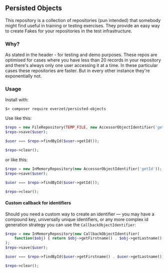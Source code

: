 ## Persisted Objects

This repository is a collection of repositories (pun intended) that somebody might find useful
in training or testing exercises. They provide an easy way to create Fakes for your repositories
in the test infrastructure.

### Why?

As stated in the header - for testing and demo purposes. These repos are optimised for cases where
you have less than 20 records in your repository and there's always only one user accessing it at
a time. In these particular cases these repositories are faster. But in every other instance
they're exponentially not.

### Usage

Install with:

```
$> composer require everzet/persisted-objects
```

Use like this:

```php
$repo = new FileRepository(TEMP_FILE, new AccessorObjectIdentifier('getId'));
$repo->save($user);

$user === $repo->findById($user->getId());

$repo->clear();
```

or like this:

```php
$repo = new InMemoryRepository(new AccessorObjectIdentifier('getId'));
$repo->save($user);

$user === $repo->findById($user->getId());

$repo->clear();
```


#### Custom callback for identifiers

Should you need a custom way to create an identifier — you may have a compound key, universally unique identifiers, or any more complex id generation strategy you can use the `CallbackObjectIdentifier`:

```php
$repo = new InMemoryRepository(new CallbackObjectIdentifier(
    function($obj) { return $obj->getFirstname() . $obj->getLastname(); }
);
$repo->save($user);

$user === $repo->findById($user->getFirstname() . $user->getLastname());

$repo->clear();
```
